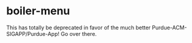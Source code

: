 boiler-menu
===========

This has totally be deprecated in favor of the much better Purdue-ACM-SIGAPP/Purdue-App! Go over there.
